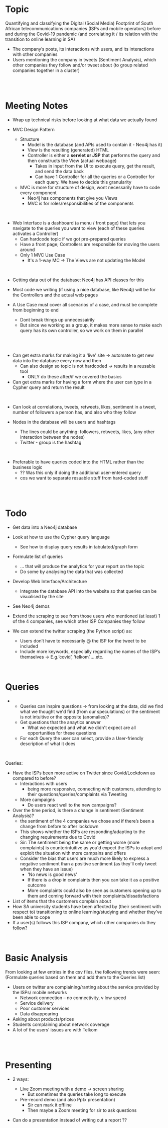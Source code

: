 # Topic

Quantifying and classifying the Digital (Social Media) Footprint of South African telecommunications companies (ISPs and mobile operators) before and during the Covid-19 pandemic (and correlating it / its relation with the transition to online learning in SA)
- The company’s posts, its interactions with users, and its interactions with other companies
- Users mentioning the company in tweets (Sentiment Analysis), which other companies they follow and/or tweet about (to group related companies together in a cluster)

<br>
<br>

# Meeting Notes

- Wrap up technical risks before looking at what data we actually found


- MVC Design Pattern
  - Structure
    - Model is the database (and APIs used to contain it - Neo4j has it)
    - View is the resulting (generated) HTML
    - Controller is either a **servlet or JSP** that performs the query and then constructs the View (actual webpage)
      - Takes in input from the UI to execute query, get the result, and send the data back
      - Can have 1 Controller for all the queries or a Controller for each query. We have to decide this granularity
  - MVC is more for structure of design, wont necessarily have to code every component
    - Neo4j has components that give you Views
    - MVC is for roles/responsibilities of the components
    
<br>

- Web Interface is a dashboard (a menu / front page) that lets you navigate to the queries you want to view (each of these queries activates a Controller)
  - Can hardcode topic if we got pre-prepared queries
  - Have a front page; Controllers are responsible for moving the users around
  - Only 1 MVC Use Case
    - It's a 1-way MC -> The Views are not updating the Model
    
<br>

- Getting data out of the database: Neo4j has API classes for this
- Most code we writing (if using a nice database, like Neo4j) will be for the Controllers and the actual web pages

- A Use Case must cover all scenarios of a case, and must be complete from beginning to end
  - Dont break things up unnecessairily
  - But since we working as a group, it makes more sense to make each query has its own controller, so we work on them in parallel

<br>
<br>

- Can get extra marks for making it a 'live' site -> automate to get new data into the database every now and then
  - Can also design so topic is not hardcoded -> results in a reusable tool
    - ONLY do these after/if we covered the basics   
- Can get extra marks for having a form where the user can type in a Cypher query and return the result
 
<br>

- Can look at correlations, tweets, retweets, likes, sentiment in a tweet, number of followers a person has, and also who they follow

- Nodes in the database will be users and hashtags
  - The lines could be anything: followers, retweets, likes, (any other interaction between the nodes)
  - Twitter - group is the hashtag
  
 <br>
 
- Preferable to have queries coded into the HTML rather than the business logic
  - ?? Was this only if doing the additional user-entered query 
  - cos we want to separate resuable stuff from hard-coded stuff
  
<br>
<br>

# Todo

- Get data into a Neo4j database
- Look at how to use the Cypher query language
  - See how to display query results in tabulated/graph form
- Formulate list of queries
  - ... that will produce the analytics for your report on the topic
  - Do some by analysing the data that was collected
- Develop Web Interface/Architecture
  - Integrate the database API into the website so that queries can be visualised by the site


- See Neo4j demos
- Extend the scraping to see from those users who mentioned (at least) 1 of the 4 companies, see which other ISP Companies they follow
- We can extend the twitter scraping (the Python script) as:
  - Users don’t have to necessarily @ the ISP for the tweet to be included
  - Include more keywords, especially regarding the names of the ISP’s themselves -> E.g.‘covid’, ‘telkom’…..etc.

<br>

# Queries

- 
  - Queries can inspire questions -> from looking at the data, did we find what we thought we'd find (from our speculations) or the sentiment is not intuitive or the opposite (anomalies)?
  - Get questions that the anaytics answer
    - What we expected and what we didn't expect are all opportunities for these questions
  - For each Query the user can select, provide a User-friendly description of what it does

<br>

Queries:
- Have the ISPs been more active on Twitter since Covid/Lockdown as compared to before?
  - Interactions with users
    - being more responsive, connecting with customers, attending to their questions/queries/complaints via Tweeting
  - More campaigns
    - Do users react well to the new campaigns?
- Over the time period, is there a change in sentiment (Sentiment Analysis)?
  - the sentiment of the 4 companies we chose and if there’s been a change from before to after lockdown
  - This shows whether the ISPs are responding/adapting to the changing requirements due to Covid
  - Sir: The sentiment being the same or getting worse (more complaints) is counterintuitive as you'd expect the ISPs to adapt and exploit the situation with more campains and offers
  - Consider the bias that users are much more likely to express a negative sentiment than a positive sentiment (as they'll only tweet when they have an issue)
    - 'No news is good news'
    - If there is a drop in complaints then you can take it as a positive outcome
    - More complaints could also be seen as customers opening up to them and coming forward with their complaints/dissatisfactions
- List of items that the customers complain about
- How SA university students have been affected by (their sentiment with respect to) transitioning to online learning/studying and whether they’ve been able to cope
- If a user(s) follows this ISP company, which other companies do they follow?

<br>

# Basic Analysis

From looking at few entries in the csv files, the following trends were seen:
(Formulate queries based on them and add them to the Queries list)

- Users on twitter are complaining/ranting about the service provided by the ISPs/ mobile networks
  - Network connection – no connectivity, v low speed
  - Service delivery
  - Poor customer services
  - Data disappearing
- Asking about products/prices
- Students complaining about network coverage
- A lot of the users’ issues are with Telkom


<br>
<br>

# Presenting

- 2 ways:
  - Live Zoom meeting with a demo -> screen sharing
    - But sometimes the queries take long to execute
  - Pre-record demo (and also Pptx presentation)
    - Sir can mark it offline
    - Then maybe a Zoom meeting for sir to ask questions
    
- Can do a presentation instead of writing out a report ?? 
    
